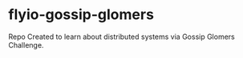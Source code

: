 # flyio-gossip-glomers
Repo Created to learn about distributed systems via Gossip Glomers Challenge.
